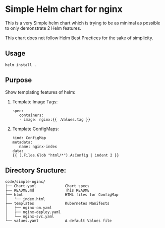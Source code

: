 # Simple Helm chart for nginx

This is a very Simple helm chart which is trying to be as minimal as possible to only
demonstrate 2 Helm features.

This chart does not follow Helm Best Practices for the sake of simplicity.

## Usage

```
helm install .
```

## Purpose

Show templating features of helm:

1. Template Image Tags:
   ```
   spec:
      containers:
      - image: nginx:{{ .Values.tag }}
   ```

1. Template ConfigMaps:
   ```
   kind: ConfigMap
   metadata:
      name: nginx-index
   data:
   {{ (.Files.Glob "html/*").AsConfig | indent 2 }}
   ```

## Directory Sructure:

```
code/simple-nginx/
├── Chart.yaml             Chart specs
├── README.md              This README
├── html                   HTML files for ConfigMap
│   └── index.html
├── templates              Kubernetes Manifests
│   ├── nginx-cm.yaml
│   ├── nginx-deploy.yaml
│   └── nginx-svc.yaml
└── values.yaml            A default Values file
```
